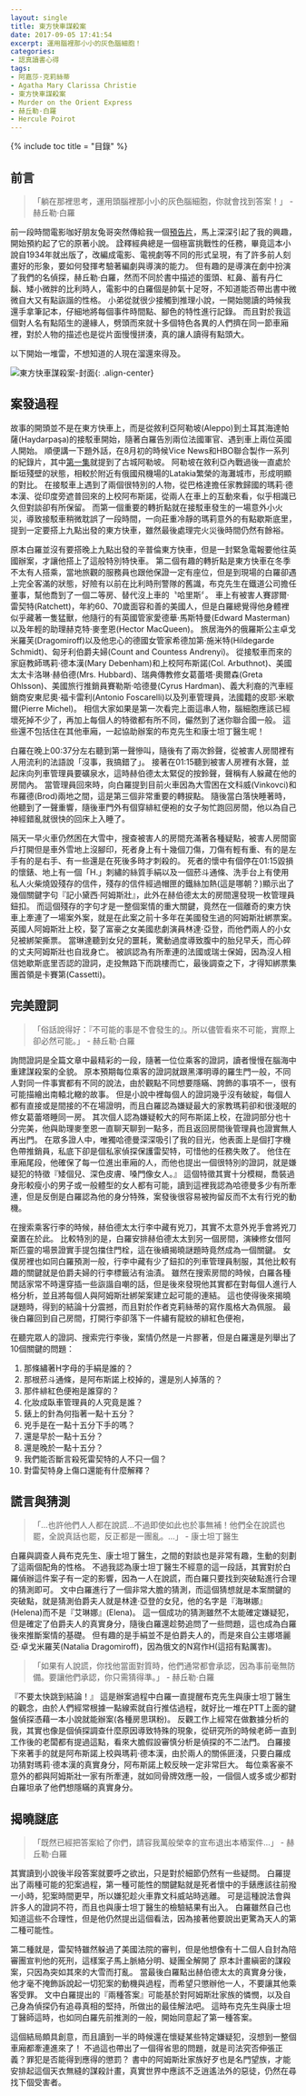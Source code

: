 ```yaml
---
layout: single
title: 東方快車謀殺案
date: 2017-09-05 17:41:54
excerpt: 運用腦裡那小小的灰色腦細胞！
categories:
- 認真讀書心得
tags:
- 阿嘉莎·克莉絲蒂
- Agatha Mary Clarissa Christie
- 東方快車謀殺案
- Murder on the Orient Express
- 赫丘勒·白羅
- Hercule Poirot
---
```


{% include toc title = "目錄" %}

## 前言
> 「躺在那裡思考，運用頭腦裡那小小的灰色腦細胞，你就會找到答案！」 - 赫丘勒·白羅

前一段時間電影咖好朋友兔哥突然傳給我一個[預告片](https://www.youtube.com/watch?v=Mq4m3yAoW8E)，馬上深深引起了我的興趣，開始預約起了它的原著小說。
詮釋經典總是一個極富挑戰性的任務，畢竟這本小說自1934年就出版了，改編成電影、電視劇等不同的形式呈現，有了許多前人刻畫好的形象，要如何發揮考驗著編劇與導演的能力。
但有趣的是導演在劇中扮演了我們的名偵探，赫丘勒·白羅，然而不同於書中描述的蛋頭、紅鼻、蓄有丹仁鬍、矮小微胖的比利時人，電影中的白羅個是帥氣十足呀，不知道能否帶出書中微微自大又有點詼諧的性格。
小弟從就很少接觸到推理小說，一開始閱讀的時候我還手拿筆記本，仔細地將每個事件時間點、腳色的特性進行記錄。
而且對於我這個對人名有點陌生的邊緣人，劈頭而來就十多個特色各異的人們擠在同一節車廂裡，對於人物的描述也是從片面慢慢拼湊，真的讓人讀得有點頭大。

以下開始一堆雷，不想知道的人現在溜還來得及。

![東方快車謀殺案-封面](/assets/images/album/日誌用圖/DSC_0013.jpg){: .align-center}

## 案發過程

故事的開頭並不是在東方快車上，而是從敘利亞阿勒坡(Aleppo)到土耳其海達帕薩(Haydarpaşa)的接駁車開始，隨著白羅告別兩位法國軍官、遇到車上兩位英國人開始。
順便講一下題外話，在8月初的時候Vice News和HBO聯合製作一系列的紀錄片，其中[第一集](https://www.youtube.com/watch?v=y20Tx2eCw28&t=2663s)就提到了古城阿勒坡。
阿勒坡在敘利亞內戰過後一直處於斷垣殘壁的狀態，相較於附近有俄國飛機場的Latakia繁榮的海灘城市，形成明顯的對比。
在接駁車上遇到了兩個很特別的人物，從巴格達擔任家教歸國的瑪莉·德本漢、從印度旁遮普回來的上校阿布斯諾，從兩人在車上的互動來看，似乎相識已久但對談卻有所保留。
而第一個重要的轉折點就在接駁車發生的一場意外小火災，導致接駁車稍微耽誤了一段時間，一向莊重冷靜的瑪莉意外的有點歇斯底里，提到一定要搭上九點出發的東方快車，雖然最後處理完火災後時間仍然有餘裕。

原本白羅並沒有要搭晚上九點出發的辛普倫東方快車，但是一封緊急電報要他往英國辦案，才讓他搭上了這般特別特快車。
第二個有趣的轉折點是東方快車在冬季不太有人搭乘，當地旅觀的服務員也跟他保證一定有座位，但是到現場的白羅卻遇上完全客滿的狀態，好險有以前在比利時刑警隊的舊識，布克先生在鐵道公司擔任董事，幫他喬到了一個二等房、替代沒上車的〝哈里斯〞。
車上有被害人賽謬爾·雷契特(Ratchett)，年約60、70歲面容和善的美國人，但是白羅總覺得他身體裡似乎藏著一隻猛獸，他隨行的有英國管家愛德華·馬斯特曼(Edward Masterman)以及年輕的助理赫克特·麥奎恩(Hector MacQueen)。
旅居海外的俄羅斯公主卓戈米羅芙(Dragomiroff)以及他忠心的德國女管家希德加第·施米特(Hildegarde Schmidt)、匈牙利伯爵夫婦(Count and Countess Andrenyi)。
從接駁車而來的家庭教師瑪莉·德本漢(Mary Debenham)和上校阿布斯諾(Col. Arbuthnot)、美國太太卡洛琳·赫伯德(Mrs. Hubbard)、瑞典傳教修女葛蕾塔·奧爾森(Greta Ohlsson)、美國旅行推銷員賽勒斯·哈德曼(Cyrus Hardman)、義大利裔的汽車經銷商安東尼奧·福卡雷利(Antonio Foscarelli)以及列車管理員，法國籍的皮耶·米歇爾(Pierre Michel)。
相信大家如果是第一次看完上面這串人物，腦細胞應該已經壞死掉不少了，再加上每個人的特徵都有所不同，儼然到了迷你聯合國一般。
這些還不包括住在其他車廂，一起協助辦案的布克先生和康士坦丁醫生呢！

白羅在晚上00:37分左右聽到第一聲慘叫，隨後有了兩次鈴聲，從被害人房間裡有人用流利的法語說「沒事，我搞錯了」。
接著在01:15聽到被害人房裡有水聲，並起床向列車管理員要礦泉水，這時赫伯德太太緊促的按鈴聲，聲稱有人躲藏在他的房間內。
當管理員回來時，向白羅提到目前火車因為大雪困在文科威(Vinkovci)和布羅德(Brod)兩地之間，這是第三個非常重要的轉捩點。
隨後當白落快睡著時，他聽到了一聲重響，隨後車門外有個穿緋紅便袍的女子匆忙跑回房間，他以為自己神經錯亂就很快的回床上入睡了。

隔天一早火車仍然困在大雪中，搜查被害人的房間充滿著各種疑點，被害人房間窗戶打開但是車外雪地上沒腳印，死者身上有十幾個刀傷，刀傷有輕有重、有的是左手有的是右手、有一些還是在死後多時才刺殺的。
死者的懷中有個停在01:15毀損的懷錶、地上有一個「H.」刺繡的絲質手絹以及一個菸斗通條、洗手台上有使用私人火柴燒毀殘存的信件，殘存的信件經過帽匣的鐵絲加熱(這是哪朝？)顯示出了幾個關鍵字句『記小黛西·阿姆斯壯』，此外在赫伯德太太的房間還發現一枚管理員鈕扣。
而這個殘存的字句才是一整個案情的重大關鍵，竟然在一個離奇的東方快車上牽連了一場案外案，就是在此案之前十多年在美國發生過的阿姆斯壯綁票案。
英國人阿姆斯壯上校，娶了富豪之女美國悲劇演員林達·亞登，而他們兩人的小女兒被綁架撕票。
當琳達聽到女兒的噩耗，驚動過度導致腹中的胎兒早夭，而心碎的丈夫阿姆斯壯也自戕身亡。
被誤認為有所牽連的法國或瑞士保姆，因為沒人相信她歇斯底里否認的證詞，走投無路下而跳樓而亡，最後調查之下，才得知綁票集團首領是卡賽第(Cassetti)。

## 完美證詞

> 「俗話說得好：『不可能的事是不會發生的』。所以儘管看來不可能，實際上卻必然可能。」 - 赫丘勒·白羅

詢問證詞是全篇文章中最精彩的一段，隨著一位位乘客的證詞，讀者慢慢在腦海中重建謀殺案的全貌。
原本預期每位乘客的證詞就跟黑澤明導的羅生門一般，不同人對同一件事實都有不同的說法，由於觀點不同想要隱瞞、誇飾的事項不一，很有可能描繪出南轅北轍的故事。
但是小說中裡每個人的證詞幾乎沒有破綻，每個人都有直接或是間接的不在場證明，而且白羅認為嫌疑最大的家教瑪莉卻和很淺眠的修女葛蕾塔睡同一房。
其次個人認為嫌疑較大的阿布斯諾上校，在證詞部分也十分完美，他與助理麥奎恩一直聊天聊到一點多，而且返回房間後管理員也證實無人再出門。
在眾多證人中，唯獨哈德曼深深吸引了我的目光，他表面上是個打字機色帶推銷員，私底下卻是個私家偵探保護雷契特，可惜他的任務失敗了。
他住在車廂尾段，他確保了每一位進出車廂的人，而他也提出一個很特別的證詞，就是嫌疑犯的特徵『矮個兒、深色皮膚、嗓門像女人。』
這個特徵其實十分模糊，喬裝過身形較瘦小的男子或一般體型的女人都有可能，讀到這裡我認為哈德曼多少有所牽連，但是反倒是白羅認為他的身分特殊，案發後很容易被拘留反而不太有行兇的動機。

在搜索乘客行李的時候，赫伯德太太行李中藏有兇刀，其實不太意外兇手會將兇刀棄置在於此。
比較特別的是，白羅安排赫伯德太太到另一個房間，演練修女借阿斯匹靈的場景證實手提包擋住門栓，這在後續揭曉謎題時竟然成為一個關鍵。
女僕房裡也如同白羅預測一般，行李中藏有少了鈕扣的列車管理員制服，其他比較有趣的關鍵就是伯爵夫婦的行李標籤沾有油漬。
雖然在搜索房間的時候，白羅各種閒話家常不時還穿插一些詼諧自嘲的話，但是後來發現他其實都在對每個人進行人格分析，並且將每個人與阿姆斯壯綁架案建立起可能的連結。
這也使得後來揭曉謎題時，得到的結論十分震撼，而且對於作者克莉絲蒂的寫作風格大為佩服。
最後白羅回到自己房間，打開行李卻落下一件繡有龍紋的緋紅色便袍，

在聽完眾人的證詞、搜索完行李後，案情仍然是一片膠著，但是白羅還是列舉出了10個關鍵的問題：
1. 那條繡著H字母的手絹是誰的？
2. 那根菸斗通條，是阿布斯諾上校掉的，還是別人掉落的？
3. 那件緋紅色便袍是誰穿的？
4. 化妝成臥車管理員的人究竟是誰？
5. 錶上的針為何指著一點十五分？
6. 兇手是在一點十五分下手的嗎？
7. 還是早於一點十五分？
8. 還是晚於一點十五分？
9. 我們能否斷言殺死雷契特的人不只一個？
10. 對雷契特身上傷口還能有什麼解釋？

## 謊言與猜測
> 「...也許他們人人都在說謊...不過即使如此也於事無補！他們全在說謊也罷，全說真話也罷，反正都是一團亂。...」 - 康士坦丁醫生

白羅與調查人員布克先生、康士坦丁醫生，之間的對談也是非常有趣，生動的刻劃了這兩個配角的性格。
不過我認為康士坦丁醫生不經意的這一段話，其實對於白羅偵辦這件案子有一定的影響，因為一人在說謊，而白羅只要找到突破點進行合理的猜測即可。
文中白羅進行了一個非常大膽的猜測，而這個猜想就是本案關鍵的突破點，就是猜測伯爵夫人就是林達·亞登的女兒，他的名字是『海琳娜』(Helena)而不是『艾琳娜』(Elena)。
這一個成功的猜測雖然不太能確定嫌疑犯，但是確定了伯爵夫人的真實身分，隨後白羅還趁勢追問了一些問題，這也成為白羅後來推斷案情的基礎。
但有趣的是手絹並不是伯爵夫人的，而是來自公主娜塔麗亞·卓戈米羅芙(Natalia Dragomiroff)，因為俄文的N寫作H(這招有點厲害)。

> 「如果有人說謊，你找他當面對質時，他們通常都會承認，因為事前毫無防備。要讓他們承認，你只需猜得準。」 - 赫丘勒·白羅

『不要太快跳到結論！』
這是辦案過程中白羅一直提醒布克先生與康士坦丁醫生的觀念，由於人們經常根據一點線索就自行推估過程，就好比一堆在PTT上面的鍵盤偵探憑藉一本小說就能辦案(各種房思琪粉)。
反觀工作上經常在做數據分析的我，其實也像是個偵探調查什麼原因導致特殊的現象，從研究所的時候老師一直到工作後的老闆都有提過這點，看來大膽假設審慎分析是偵探的不二法門。
白羅接下來著手的就是阿布斯諾上校與瑪莉·德本漢，由於兩人的關係匪淺，只要白羅成功猜對瑪莉·德本漢的真實身分，阿布斯諾上較反映一定非常巨大。
每位乘客豪不意外的都與阿姆斯壯一家有所牽連，就如同骨牌效應一般，一個個人或多或少都對白羅坦承了他們想隱瞞的真實身分。

## 揭曉謎底

> 「既然已經把答案給了你們，請容我萬般榮幸的宣布退出本樁案件...」 - 赫丘勒·白羅

其實讀到小說後半段答案就要呼之欲出，只是對於細節仍然有一些疑問。
白羅提出了兩種可能的犯案過程，第一種可能性的關鍵點就是死者懷中的手錶應該往前撥一小時，犯案時間更早，所以嫌犯趁火車靠文科威站時逃離。
可是這種說法會與許多人的證詞不符，而且也與康士坦丁醫生的檢驗結果有出入。
白羅雖然自己也知道這些不合理性，但是他仍然提出這個看法，因為接著他要說出更驚為天人的第二種可能性。

第二種就是，雷契特雖然躲過了美國法院的審判，但是他想像有十二個人自封為陪審團宣判他的死刑，這樣案子馬上脈絡分明、疑團全解開了
原本計畫縝密的謀殺案，只因為突如其來的大雪而打亂。
當最後白羅點出赫伯德太太的真實身分後，他才毫不掩飾訴說起一切犯案的動機與過程，而希望只懲辦他一人，不要讓其他乘客受罪。
文中白羅提出的『兩種答案』可能基於對阿姆斯壯家族的憐憫，以及自己身為偵探仍有追尋真相的堅持，所做出的最佳解法吧。
這時布克先生與康士坦丁醫師這時，也如同白羅先前推測的一般，開始同意起了第一種答案。

這個結局頗具創意，而且讀到一半的時候還在懷疑某些特定嫌疑犯，沒想到一整個車廂都牽連進來了！
不過這也帶出了一個得省思的問題，就是司法究否伸張正義？罪犯是否能得到應得的懲罰？
書中的阿姆斯壯家族好歹也是名門望族，才能安排起這個天衣無縫的謀殺計畫，真實世界中應該不乏逍遙法外的惡徒，仍然在尋找下個受害者。

